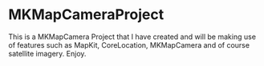 # MKMapCameraProject
This is a MKMapCamera Project that I have created and will be making use of features such as MapKit, CoreLocation, MKMapCamera and of course satellite imagery. Enjoy. 
